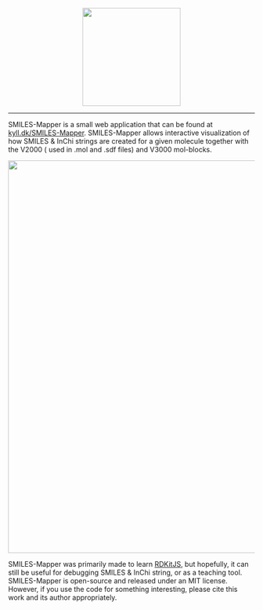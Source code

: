 

<p align="center">
  <img height="200" src="https://kyll.dk/SMILES-Mapper/IMG/Smiles-Mapper-Banner.svg" />
</p>

----

SMILES-Mapper is a small web application that can be found at [kyll.dk/SMILES-Mapper](https://kyll.dk/SMILES-Mapper/). SMILES-Mapper allows interactive visualization of how SMILES & InChi strings are created for a given molecule together with the V2000  ( used in .mol and .sdf files) and V3000 mol-blocks. 

<p align="center">
  <img width="800" src="https://kyll.dk/SMILES-Mapper/IMG/SMILES-Mapper%20Screenshot.png" />
</p>

SMILES-Mapper was primarily made to learn [RDKitJS](https://www.rdkitjs.com/), but hopefully, it can still be useful for debugging SMILES & InChi string, or as a teaching tool.  SMILES-Mapper is open-source and released under an MIT license. However, if you use the code for something interesting, please cite this work and its author appropriately. 

